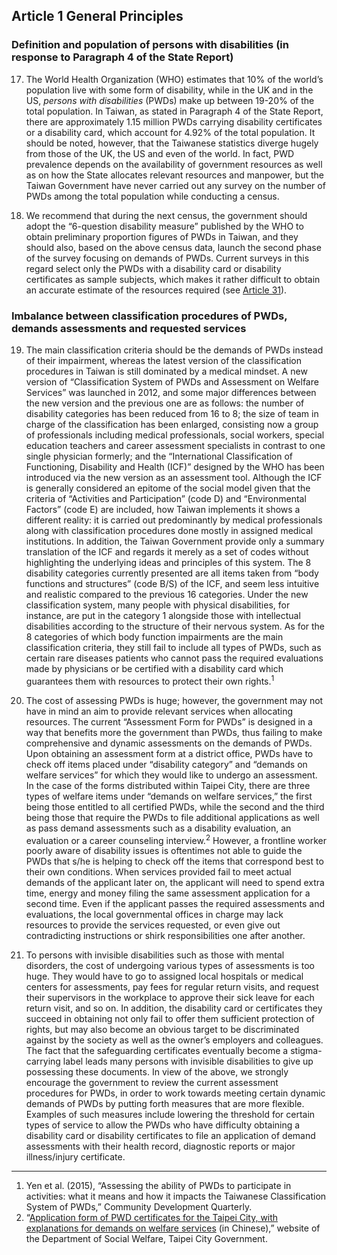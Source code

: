 ## Article 1 General Principles

### Definition and population of persons with disabilities (in response to Paragraph 4 of the State Report)

<ol start="17">
  <li><p>The World Health Organization (WHO) estimates that 10% of the world’s population live with some form of disability, while in the UK and in the US, <em>persons with disabilities</em> (PWDs) make up between 19-20% of the total population. In Taiwan, as stated in Paragraph 4 of the State Report, there are approximately 1.15 million PWDs carrying disability certificates or a disability card, which account for 4.92% of the total population. It should be noted, however, that the Taiwanese statistics diverge hugely from those of the UK, the US and even of the world. In fact, PWD prevalence depends on the availability of government resources as well as on how the State allocates relevant resources and manpower, but the Taiwan Government have never carried out any survey on the number of PWDs among the total population while conducting a census.</p></li>

  <li><p>We recommend that during the next census, the government should adopt the “6-question disability measure” published by the WHO to obtain preliminary proportion figures of PWDs in Taiwan, and they should also, based on the above census data, launch the second phase of the survey focusing on demands of PWDs. Current surveys in this regard select only the PWDs with a disability card or disability certificates as sample subjects, which makes it rather difficult to obtain an accurate estimate of the resources required (see <a href="article-31.md">Article 31</a>).</p></li>
</ol>

### Imbalance between classification procedures of PWDs, demands assessments and requested services

<ol start="19">
  <li><p>The main classification criteria should be the demands of PWDs instead of their impairment, whereas the latest version of the classification procedures in Taiwan is still dominated by a medical mindset. A new version of “Classification System of PWDs and Assessment on Welfare Services” was launched in 2012, and some major differences between the new version and the previous one are as follows: the number of disability categories has been reduced from 16 to 8; the size of team in charge of the classification has been enlarged, consisting now a group of professionals including medical professionals, social workers, special education teachers and career assessment specialists in contrast to one single physician formerly; and the “International Classification of Functioning, Disability and Health (ICF)” designed by the WHO has been introduced via the new version as an assessment tool. Although the ICF is generally considered an epitome of the social model given that the criteria of “Activities and Participation” (code D) and “Environmental Factors” (code E) are included, how Taiwan implements it shows a different reality: it is carried out predominantly by medical professionals along with classification procedures done mostly in assigned medical institutions. In addition, the Taiwan Government provide only a summary translation of the ICF and regards it merely as a set of codes without highlighting the underlying ideas and principles of this system. The 8 disability categories currently presented are all items taken from “body functions and structures” (code B/S) of the ICF, and seem less intuitive and realistic compared to the previous 16 categories. Under the new classification system, many people with physical disabilities, for instance, are put in the category 1 alongside those with intellectual disabilities according to the structure of their nervous system. As for the 8 categories of which body function impairments are the main classification criteria, they still fail to include all types of PWDs, such as certain rare diseases patients who cannot pass the required evaluations made by physicians or be certified with a disability card which guarantees them with resources to protect their own rights.<sup>1</sup></p></li>

  <li><p>The cost of assessing PWDs is huge; however, the government may not have in mind an aim to provide relevant services when allocating resources. The current “Assessment Form for PWDs” is designed in a way that benefits more the government than PWDs, thus failing to make comprehensive and dynamic assessments on the demands of PWDs. Upon obtaining an assessment form at a district office, PWDs have to check off items placed under “disability category” and “demands on welfare services” for which they would like to undergo an assessment. In the case of the forms distributed within Taipei City, there are three types of welfare items under “demands on welfare services,” the first being those entitled to all certified PWDs, while the second and the third being those that require the PWDs to file additional applications as well as pass demand assessments such as a disability evaluation, an evaluation or a career counseling interview.<sup>2</sup> However, a frontline worker poorly aware of disability issues is oftentimes not able to guide the PWDs that s/he is helping to check off the items that correspond best to their own conditions. When services provided fail to meet actual demands of the applicant later on, the applicant will need to spend extra time, energy and money filing the same assessment application for a second time. Even if the applicant passes the required assessments and evaluations, the local governmental offices in charge may lack resources to provide the services requested, or even give out contradicting instructions or shirk responsibilities one after another.</p></li>

  <li><p>To persons with invisible disabilities such as those with mental disorders, the cost of undergoing various types of assessments is too huge. They would have to go to assigned local hospitals or medical centers for assessments, pay fees for regular return visits, and request their supervisors in the workplace to approve their sick leave for each return visit, and so on. In addition, the disability card or certificates they succeed in obtaining not only fail to offer them sufficient protection of rights, but may also become an obvious target to be discriminated against by the society as well as the owner’s employers and colleagues. The fact that the safeguarding certificates eventually become a stigma-carrying label leads many persons with invisible disabilities to give up possessing these documents. In view of the above, we strongly encourage the government to review the current assessment procedures for PWDs, in order to work towards meeting certain dynamic demands of PWDs by putting forth measures that are more flexible. Examples of such measures include lowering the threshold for certain types of service to allow the PWDs who have difficulty obtaining a disability card or disability certificates to file an application of demand assessments with their health record, diagnostic reports or major illness/injury certificate.</p></li>
</ol>

-----

<ol>
  <li>Yen et al. (2015), “Assessing the ability of PWDs to participate in activities: what it means and how it impacts the Taiwanese Classification System of PWDs,” Community Development Quarterly.</li>

  <li>“<a href="http://www.dosw.gov.taipei/public/Attachment/64281823137.pdf" target="_blank">Application form of PWD certificates for the Taipei City, with explanations for demands on welfare services</a> (in Chinese),” website of the Department of Social Welfare, Taipei City Government.</li>
</ol>

